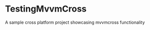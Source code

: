 TestingMvvmCross
================

A sample cross platform project showcasing mvvmcross functionality
